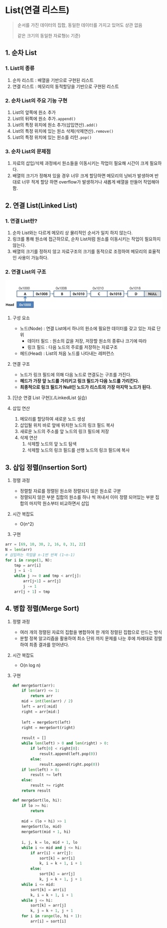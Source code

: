 # List(연결 리스트)

> 순서를 가진 데이터의 집합, 동일한 데이터를 가지고 있어도 상관 없음
>
> 같은 크기의 동일한 자료형(c 기준)

## 1. 순차 List

### 1. List의 종류

1. 순차 리스트 : 배열을 기반으로 구현된 리스트
2. 연결 리스트 : 메모리의 동적할당을 기반으로 구현된 리스트

### 2. 순차 List의 주요 기능 구현

1. List의 앞쪽에 원소 추가
2. List의 뒤쪽에 원소 추가`.append()`
3. List의 특정 위치에 원소 추가(삽입연산)`.add()`
4. List의 특정 위치에 있는 원소 삭제(삭제연산)`.remove()`
5. List의 특정 위치에 있는 원소를 리턴`.pop()`

### 3. 순차 List의 문제점

1. 자료의 삽입/삭제 과정에서 원소들을 이동시키는 작업이 필요해 시간이 크게 필요하다.
2. 배열의 크기가 정해져 있을 경우 너무 크게 할당하면 메모리의 낭비가 발생하며 반대로 너무 적게 할당 하면 overflow가 발생하거나 새롭게 배열을 만들어 작업해야함.

## 2. 연결 List(Linked List)

### 1. 연결 List란?

1. 순차 List와는 다르게 메모리 상 물리적인 순서가 일치 하지 않는다.
2. 링크를 통해 원소에 접근하므로, 순차 List처럼 원소를 이동시키는 작업이 필요하지 않는다.
3. 배열의 크기를 정하지 않고 자료구조의 크기를 동적으로 조정하여 메모리의 효율적인 사용이 가능하다.

### 2. 연결 List의 구조

![List_01](./List_01.JPG)

1. 구성 요소

   * 노드(Node) : 연결 List에서 하나의 원소에 필요한 데이터를 갖고 있는 자료 단위
     * 데이터 필드 : 원소의 값을 저장, 저장할 원소의 종류나 크기에 따라 
     * 링크 필드 : 다음 노드의 주로를 저장하는 자료구조
   * 헤드(Head) : List의 처음 노드를 나타내는 레퍼런스

2. 연결 구조

   * 노드가 링크 필드에 의해 다음 노드로 연결도는 구조를 가진다.
   * **헤드가 가장 앞 노드를 가리키고 링크 필드가 다음 노드를 가리킨다.**
   * **최종적으로 링크 필드가 Null인 노드가 리스트의 가장 마지막 노드가 된다.**

3. [단순 연결 List 구현](./LinkedList 실습)
1. 삽입 연산
      1. 메모리를 할당하여 새로운 노드 생성
      2. 삽입될 위치 바로 앞에 위치한 노드의 링크 필드 복사
      3. 새로운 노드의 주소를 앞 노드의 링크 필드에 저장
   2. 삭제 연산
      1. 삭제할 노드의 앞 노드 탐색
      2. 삭제할 노드의 링크 필드를 선행 노드의 링크 필드에 복사

## 3. 삽입 정렬(Insertion Sort)

1. 정렬 과정

   * 정렬할 자료를 정렬된 원소와 정렬되지 않은 원소로 구분
   * 정렬되지 않은 부분 집합의 원소를 하나 씩 꺼내서 이미 정렬 되어있는 부분 집합의 마지막 원소부터 비교하면서 삽입

2. 시간 복잡도

   * O(n^2)

3.  구현

   ```python
   arr = [69, 10, 30, 2, 16, 8, 31, 22]
   N = len(arr)
   # 삽입하는 작업을 n-1번 반복 (1~n-1)
   for i in range(1, N):
       tmp = arr[i]
       j = i -1
       while j >= 0 and tmp < arr[j]:
           arr[j+1] = arr[j]
           j -= 1
       arr[j + 1] = tmp
   ```

   

## 4. 병합 정렬(Merge Sort)

1. 정렬 과정

   * 여러 개의 정렬된 자료의 집합을 병합하여 한 개의 정렬된 집합으로 만드는 방식
   * 분할 정복 알고리즘을 활용하여 최소 단위 까지 문제를 나눈 후에 차례대로 정렬하여 최종 결과를 얻어낸다.

2. 시간 복잡도

   * O(n log n)

3. 구현

   ```python
   def mergeSort(arr):
       if len(arr) <= 1:
           return arr
       mid = int(len(arr) / 2)
       left = arr[:mid]
       right = arr[mid:]
   
       left = mergeSort(left)
       right = mergeSort(right)
   
       result = []
       while len(left) > 0 and len(right) > 0:
           if left[0] < right[0]:
               result.append(left.pop(0))
           else:
               result.append(right.pop(0))
       if len(left) > 0:
           result += left
       else:
           result += right
       return result
   ```

   ```python
   def mergeSort(lo, hi):
       if lo >= hi:
           return
   
       mid = (lo + hi) >> 1
       mergeSort(lo, mid)
       mergeSort(mid + 1, hi)
   
       i, j, k = lo, mid + 1, lo
       while i <= mid and j <= hi:
           if arr[i] < arr[j]:
               sort[k] = arr[i]
               k, i = k + 1, i + 1
           else:
               sort[k] = arr[j]
               k, j = k + 1, j + 1
       while i <= mid:
           sort[k] = arr[i]
           k, i = k + 1, i + 1
       while j <= hi:
           sort[k] = arr[j]
           k, j = k + 1, j + 1
       for i in range(lo, hi + 1):
           arr[i] = sort[i]
   ```